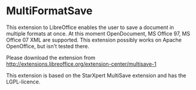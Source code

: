 # MultiFormatSave #

This extension to LibreOffice enables the user to save a document in multiple formats at once. At this moment OpenDocument, MS Office 97, MS Office 07 XML are supported. This extension possibly works on Apache OpenOffice, but isn't tested there.

Please download the extension from http://extensions.libreoffice.org/extension-center/multisave-1

This extension is based on the StarXpert MultiSave extension and has the LGPL-licence.
